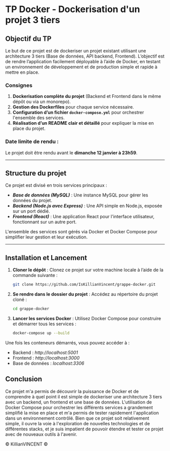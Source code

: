 # TP Docker - Dockerisation d'un projet 3 tiers

## Objectif du TP

Le but de ce projet est de dockeriser un projet existant utilisant une architecture 3 tiers (Base de données, API backend, Frontend). L’objectif est de rendre l’application facilement déployable à l’aide de Docker, en testant un environnement de développement et de production simple et rapide à mettre en place.

### Consignes
1. **Dockerisation complète du projet** (Backend et Frontend dans le même dépôt ou via un monorepo).
2. **Gestion des Dockerfiles** pour chaque service nécessaire.
3. **Configuration d’un fichier `docker-compose.yml`** pour orchestrer l'ensemble des services.
4. **Réalisation d’un README clair et détaillé** pour expliquer la mise en place du projet.

### Date limite de rendu :
Le projet doit être rendu avant le **dimanche 12 janvier à 23h59**.

---

## Structure du projet

Ce projet est divisé en trois services principaux :

- **_Base de données (MySQL)_** : Une instance MySQL pour gérer les données du projet.
- **_Backend (Node.js avec Express)_** : Une API simple en Node.js, exposée sur un port dédié.
- **_Frontend (React)_** : Une application React pour l'interface utilisateur, fonctionnant sur un autre port.

L'ensemble des services sont gérés via Docker et Docker Compose pour simplifier leur gestion et leur exécution.

---

## Installation et Lancement

1. **Cloner le dépôt** :
   Clonez ce projet sur votre machine locale à l’aide de la commande suivante :
   ```bash
   git clone https://github.com/IsKillianVincent/grappe-docker.git
   ```
2. **Se rendre dans le dossier du projet** : Accédez au répertoire du projet cloné :
    ```bash
    cd grappe-docker
    ```
3. **Lancer les services Docker** : Utilisez Docker Compose pour construire et démarrer tous les services :
    ```bash
    docker-compose up --build
    ```
Une fois les conteneurs démarrés, vous pouvez accéder à :
 - Backend : _http://localhost:5001_
 - Frontend : _http://localhost:3000_
 - Base de données : _localhost:3306_

## Conclusion
Ce projet m'a permis de découvrir la puissance de Docker et de comprendre à quel point il est simple de dockeriser une architecture 3 tiers avec un backend, un frontend et une base de données. 
L'utilisation de Docker Compose pour orchestrer les différents services a grandement simplifié la mise en place et m'a permis de tester rapidement l'application dans un environnement contrôlé. 
Bien que ce projet soit relativement simple, il ouvre la voie à l'exploration de nouvelles technologies et de différentes stacks, et je suis impatient de pouvoir étendre et tester ce projet avec de nouveaux outils à l'avenir.

© KillianVINCENT ©
